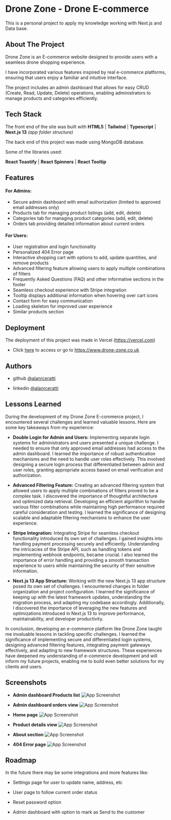 
# Drone Zone - Drone E-commerce


This is a personal project to apply my knowledge working with Next.js and Data base.


## About The Project

Drone Zone is an E-commerce website designed to provide users with a seamless drone shopping experience.

I have incorporated various features inspired by real e-commerce platforms, ensuring that users enjoy a familiar and intuitive interface.

The project includes an admin dashboard that allows for easy CRUD (Create, Read, Update, Delete) operations, enabling administrators to manage products and categories efficiently.

## Tech Stack


The front end of the site was built with **HTML5** | **Tailwind** | **Typescript** | **Next.js 13** *(app folder structure)*

The back end of this project was made using MongoDB database.


Some of the libraries used: 

**React Toastify** | 
**React Spinners** | 
**React Tooltip**
## Features

#### For Admins:

- Secure admin dashboard with email authorization (limited to approved email addresses only)
- Products tab for managing product listings (add, edit, delete)
- Categories tab for managing product categories (add, edit, delete)
- Orders tab providing detailed information about current orders

#### For Users:

- User registration and login functionality
- Personalized 404 Error page
- Interactive shopping cart with options to add, update quantities, and remove products
- Advanced filtering feature allowing users to apply multiple combinations of filters
- Frequently Asked Questions (FAQ) and other informative sections in the footer
- Seamless checkout experience with Stripe integration
- Tooltip displays additional information when hovering over cart icons
- Contact form for easy communication
- Loading skeleton for improved user experience
- Similar products section

## Deployment

The deployment of this project was made in Vercel (https://vercel.com)

- Click [here](https://www.drone-zone.co.uk) to access or go to https://www.drone-zone.co.uk



## Authors


- github [@alanrceratti](https://github.com/alanrceratti)

-  linkedin [@alanrceratti](https://www.linkedin.com/in/alan-ceratti-7ab8261b8)



## Lessons Learned

During the development of my Drone Zone E-commerce project, I encountered several challenges and learned valuable lessons. Here are some key takeaways from my experience:

- **Double Login for Admin and Users:**
Implementing separate login systems for administrators and users presented a unique challenge. I needed to ensure that only approved email addresses had access to the admin dashboard. I learned the importance of robust authentication mechanisms and the need to handle user roles effectively. This involved designing a secure login process that differentiated between admin and user roles, granting appropriate access based on email verification and authorization.

- **Advanced Filtering Feature:**
Creating an advanced filtering system that allowed users to apply multiple combinations of filters proved to be a complex task. I discovered the importance of thoughtful architecture and optimized data retrieval. Developing an efficient algorithm to handle various filter combinations while maintaining high performance required careful consideration and testing. I learned the significance of designing scalable and adaptable filtering mechanisms to enhance the user experience.

- **Stripe Integration:**
Integrating Stripe for seamless checkout functionality introduced its own set of challenges. I gained insights into handling payment processing securely and efficiently. Understanding the intricacies of the Stripe API, such as handling tokens and implementing webhook endpoints, became crucial. I also learned the importance of error handling and providing a smooth transaction experience to users while maintaining the security of their sensitive information.

- **Next.js 13 App Structure:**
Working with the new Next.js 13 app structure posed its own set of challenges. I encountered changes in folder organization and project configuration. I learned the significance of keeping up with the latest framework updates, understanding the migration process, and adapting my codebase accordingly. Additionally, I discovered the importance of leveraging the new features and optimizations introduced in Next.js 13 to improve performance, maintainability, and developer productivity.


In conclusion, developing an e-commerce platform like Drone Zone taught me invaluable lessons in tackling specific challenges. I learned the significance of implementing secure and differentiated login systems, designing advanced filtering features, integrating payment gateways effectively, and adapting to new framework structures. These experiences have deepened my understanding of e-commerce development and will inform my future projects, enabling me to build even better solutions for my clients and users.

## Screenshots

- **Admin dashboard Products list**
![App Screenshot](https://dronezone-admin.s3.eu-west-2.amazonaws.com/Drone-zone+prints+git/admin.webp)


- **Admin dashboard orders view**
![App Screenshot](https://dronezone-admin.s3.eu-west-2.amazonaws.com/Drone-zone+prints+git/orders.webp)


- **Home page**
![App Screenshot](https://dronezone-admin.s3.eu-west-2.amazonaws.com/Drone-zone+prints+git/home-page.webp)


- **Product details view**
![App Screenshot](https://dronezone-admin.s3.eu-west-2.amazonaws.com/Drone-zone+prints+git/detail.webp)


- **About section**
![App Screenshot](https://dronezone-admin.s3.eu-west-2.amazonaws.com/Drone-zone+prints+git/aboutus.webp)


- **404 Error page**
![App Screenshot](https://dronezone-admin.s3.eu-west-2.amazonaws.com/Drone-zone+prints+git/404page.webp)

## Roadmap

In the future there may be some integrations and more features like:

- Settings page for user to update name, address, etc
- User page to follow current order status
- Reset password option

- Admin dashboard with option to mark as Send to the customer
